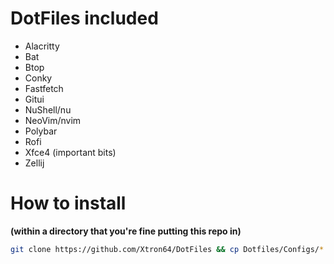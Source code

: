 # DotFiles included
- Alacritty
- Bat
- Btop
- Conky
- Fastfetch
- Gitui
- NuShell/nu
- NeoVim/nvim
- Polybar
- Rofi
- Xfce4 (important bits)
- Zellij

# How to install
**(within a directory that you're fine putting this repo in)**
```bash
git clone https://github.com/Xtron64/DotFiles && cp Dotfiles/Configs/* ~/.config/ -r
```
